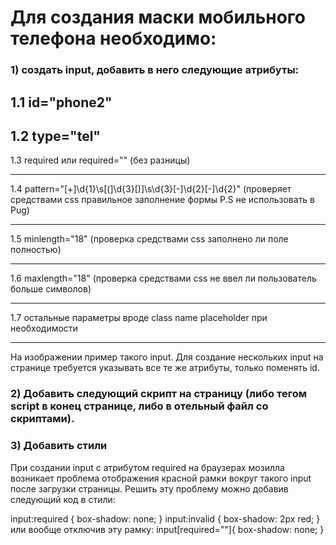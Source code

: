 # Для создания маски мобильного телефона необходимо:

### 1)	создать input, добавить в него следующие атрибуты: 
1.1 id="phone2"
---
1.2 type="tel"
---
1.3 required или required="" (без разницы)
***
1.4 pattern="[\+]\d{1}\s[\(]\d{3}[\)]\s\d{3}[\-]\d{2}[\-]\d{2}" (проверяет средствами css правильное заполнение формы P.S не использовать в Pug)
***
1.5 minlength="18" (проверка средствами css заполнено ли поле полностью)
***
1.6 maxlength="18" (проверка средствами css не ввел ли пользователь больше символов)
***
1.7 остальные параметры вроде class name placeholder при необходимости
***
На изображении пример такого input. Для создание нескольких input на странице требуется указывать все те же атрибуты, только поменять id.
### 2)	Добавить следующий скрипт на страницу (либо тегом script в конец странице, либо в отельный файл со скриптами).
<script>
    window.addEventListener("DOMContentLoaded", function() {
        function setCursorPosition(pos, elem) {
            elem.focus();
            if (elem.setSelectionRange) elem.setSelectionRange(pos, pos);
        else if (elem.createTextRange) {
                var range = elem.createTextRange();
                range.collapse(true);
                range.moveEnd("character", pos);
                range.moveStart("character", pos);
                range.select()
            }
        }
        function mask(event) {
            var matrix = "+7 (___) ___-__-__",
            i = 0,
            def = matrix.replace(/\D/g, ""),
            val = this.value.replace(/\D/g, "");
            if (def.length >= val.length) val = def;
            this.value = matrix.replace(/./g, function(a) {
                return /[_\d]/.test(a) && i < val.length ? val.charAt(i++) : i >= val.length ? "" : a
            });
            if (event.type == "blur") {
                if (this.value.length == 2) this.value = ""
            } else setCursorPosition(this.value.length, this)
        };
        let input = document.querySelector("#phone"),
            input1 = document.querySelector("#phone2");
        input.addEventListener("input", mask, false);
        input.addEventListener("focus", mask, false);
        input.addEventListener("blur", mask, false);
        input1.addEventListener("input", mask, false);
        input1.addEventListener("focus", mask, false);
        input1.addEventListener("blur", mask, false);
    });
</script>


### 3)	Добавить стили
При создании input с атрибутом required на браузерах мозилла возникает проблема отображения красной рамки вокруг такого input после загрузки страницы. Решить эту проблему можно добавив следующий код в стили:

input:required {
    box-shadow: none;
}
input:invalid {
    box-shadow: 2px red;
}
или вообще отключив эту рамку:
input[required=""]{
    box-shadow: none;
}
